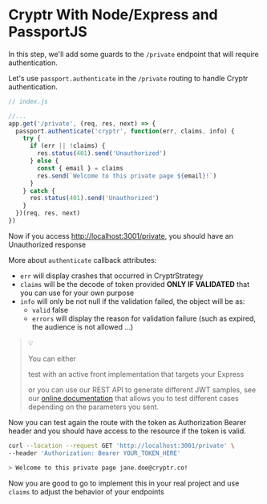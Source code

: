 # Cryptr With Node/Express and PassportJS

In this step, we'll add some guards to the `/private` endpoint that will require authentication.

Let's use `passport.authenticate` in the `/private` routing to handle Cryptr authentication.

```javascript
// index.js

//...
app.get('/private', (req, res, next) => {
  passport.authenticate('cryptr', function(err, claims, info) {
    try {
      if (err || !claims) {
        res.status(401).send('Unauthorized')
      } else {
        const { email } = claims
        res.send(`Welcome to this private page ${email}!`)
      }
    } catch {
      res.status(401).send('Unauthorized')
    }
  })(req, res, next)
})
```

Now if you access [http://localhost:3001/private](http://localhost:3001/private), you should have an Unauthorized response

More about `authenticate` callback attributes:

- `err` will display crashes that occurred in CryptrStrategy
- `claims` will be the decode of token provided **ONLY IF VALIDATED** that you can use for your own purpose
- `info` will only be not null if the validation failed, the object will be as:
  - `valid` false 
  - `errors` will display the reason for validation failure (such as expired, the audience is not allowed ...)

>💡
>
> You can either 
>
> test with an active front implementation that targets your Express
> 
> or you can use our REST API to generate different JWT samples, see our [online documentation](https://docs.cryptr.co/docs/rest-api/token-customization#get-a-jwt-sample) that allows you to test different cases depending on the parameters you sent.

Now you can test again the route with the token as Authorization Bearer header and you should have access to the resource if the token is valid.

```bash
curl --location --request GET 'http://localhost:3001/private' \
--header 'Authorization: Bearer YOUR_TOKEN_HERE'

> Welcome to this private page jane.doe@cryptr.co!
```

Now you are good to go to implement this in your real project and use `claims` to adjust the behavior of your endpoints
